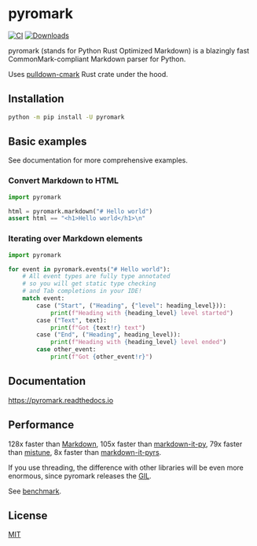 # pyromark

[![CI](https://github.com/monosans/pyromark/actions/workflows/ci.yml/badge.svg)](https://github.com/monosans/pyromark/actions/workflows/ci.yml)
[![Downloads](https://static.pepy.tech/badge/pyromark)](https://pepy.tech/project/pyromark)

pyromark (stands for Python Rust Optimized Markdown) is a blazingly fast CommonMark-compliant Markdown parser for Python.

Uses [pulldown-cmark](https://github.com/raphlinus/pulldown-cmark) Rust crate under the hood.

## Installation

```bash
python -m pip install -U pyromark
```

## Basic examples

See documentation for more comprehensive examples.

### Convert Markdown to HTML

```python
import pyromark

html = pyromark.markdown("# Hello world")
assert html == "<h1>Hello world</h1>\n"
```

### Iterating over Markdown elements

```python
import pyromark

for event in pyromark.events("# Hello world"):
    # All event types are fully type annotated
    # so you will get static type checking
    # and Tab completions in your IDE!
    match event:
        case ("Start", ("Heading", {"level": heading_level})):
            print(f"Heading with {heading_level} level started")
        case ("Text", text):
            print(f"Got {text!r} text")
        case ("End", ("Heading", heading_level)):
            print(f"Heading with {heading_level} level ended")
        case other_event:
            print(f"Got {other_event!r}")
```

## Documentation

<https://pyromark.readthedocs.io>

## Performance

128x faster than [Markdown](https://pypi.org/project/Markdown/),
105x faster than [markdown-it-py](https://pypi.org/project/markdown-it-py/),
79x faster than [mistune](https://pypi.org/project/mistune/),
8x faster than [markdown-it-pyrs](https://pypi.org/project/markdown-it-pyrs/).

If you use threading, the difference with other libraries will be even more enormous, since pyromark releases the [GIL](https://docs.python.org/3/glossary.html#term-global-interpreter-lock).

See [benchmark](https://pyromark.readthedocs.io/en/latest/performance/).

## License

[MIT](https://github.com/monosans/pyromark/blob/main/LICENSE)
